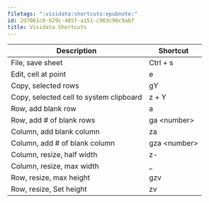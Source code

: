```yaml
---
filetags: ":visidata:shortcuts:epubnote:"
id: 2d7061c0-b29c-485f-a151-c963c96c9abf
title: Visidata Shortcuts
---
```


| Description                             | Shortcut       |
|-----------------------------------------|----------------|
| File, save sheet                        | Ctrl + s       |
| Edit, cell at point                     | e              |
| Copy, selected rows                     | gY             |
| Copy, selected cell to system clipboard | z + Y          |
| Row, add blank row                      | a              |
| Row, add \# of blank rows               | ga \<number\>  |
| Column, add blank column                | za             |
| Column, add \# of blank column          | gza \<number\> |
| Column, resize, half width              | z-             |
| Column, resize, max width               | \_             |
| Row, resize, max height                 | gzv            |
| Row, resize, Set height                 | zv             |
